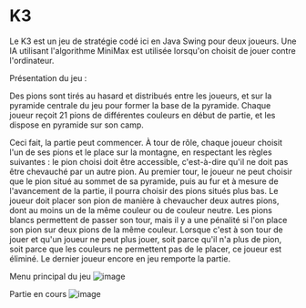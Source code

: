 # K3
Le K3 est un jeu de stratégie codé ici en Java Swing pour deux joueurs. Une IA utilisant l'algorithme MiniMax est utilisée lorsqu'on choisit
de jouer contre l'ordinateur.

Présentation du jeu :

Des pions sont tirés au hasard et distribués entre les joueurs, et sur la pyramide centrale du jeu pour former la base de la pyramide.
Chaque joueur reçoit 21 pions de différentes couleurs en début de partie, et les dispose en pyramide sur son camp.

Ceci fait, la partie peut commencer.
À tour de rôle, chaque joueur choisit l'un de ses pions et le place sur la montagne, en respectant les règles suivantes :
le pion choisi doit être accessible, c'est-à-dire qu'il ne doit pas être chevauché par un autre pion. Au premier tour, le
joueur ne peut choisir que le pion situé au sommet de sa pyramide, puis au fur et à mesure de l'avancement de la partie,
il pourra choisir des pions situés plus bas. Le joueur doit placer son pion de manière à chevaucher deux autres pions, dont
au moins un de la même couleur ou de couleur neutre. Les pions blancs permettent de passer son tour, mais il y a une
pénalité si l'on place son pion sur deux pions de la même couleur. Lorsque c'est à son tour de jouer et qu'un joueur ne peut
plus jouer, soit parce qu'il n'a plus de pion, soit parce que les couleurs ne permettent pas de le placer, ce joueur est
éliminé. Le dernier joueur encore en jeu remporte la partie.

Menu principal du jeu
![image](https://github.com/Cengokill/K3/assets/61111039/0f21e8ae-2069-42f5-8452-d27a03e30f1a)

Partie en cours
![image](https://github.com/Cengokill/K3/assets/61111039/f528931d-a368-4af6-a1b4-986cdec59953)


